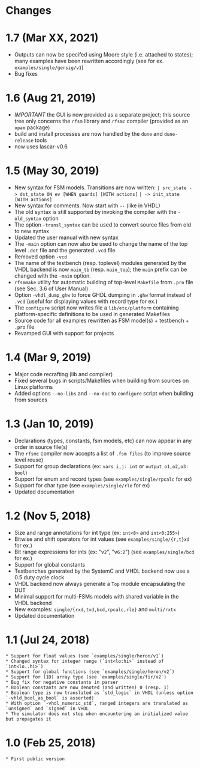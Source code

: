 # Changes

# 1.7 (Mar XX, 2021)

* Outputs can now be specifed using Moore style (i.e. attached to states); many examples have been
  rewritten accordingly (see for ex. `examples/single/gensig/v1`)
* Bug fixes
  
# 1.6 (Aug 21, 2019)
* _IMPORTANT_ the GUI is now provided as a separate project; this source tree only concerns the `rfsm` library
  and `rfsmc` compiler (provided as an `opam` package)
* build and install processes are now handled by the `dune` and `dune-release` tools
* now uses lascar-v0.6 

# 1.5 (May 30, 2019)
* New syntax for FSM models. Transitions are now written:
     `| src_state -> dst_state ON ev [WHEN guards] [WITH actions]`
     `| -> init_state [WITH actions]`
* New syntax for comments. Now start with `--` (like in VHDL)
* The old syntax is still supported by invoking the compiler with the `-old_syntax` option
* The option `-transl_syntax` can be used to convert source files from old to new syntax
* Updated the user manual with new syntax
* The `-main` option can now also be used to change the name of the top level `.dot` file and the
  generated `.vcd` file
* Removed option `-vcd`
* The name of the testbench (resp. toplevel) modules generated by the VHDL backend is now `main_tb`
  (resp. `main_top`); the `main` prefix can be changed with the `-main` option.
* `rfsmmake` utility for automatic building of top-level `Makefile` from `.pro` file (see Sec. 3.6
  of User Manual)
* Option `-vhdl_dump_ghw` to force GHDL dumping in `.ghw` format instead of `.vcd` (useful for
  displaying values with record type for ex.)
* The `configure` script now writes file a `lib/etc/platform` containing platform-specific
  definitions to be used in generated Makefiles
* Source code for all examples rewritten as FSM model(s) + testbench + `.pro` file
* Revamped GUI with support for projects

# 1.4 (Mar 9, 2019)
* Major code recrafting (lib and compiler)
* Fixed several bugs in scripts/Makefiles when building from sources on Linux platforms
* Added options `--no-libs` and `--no-doc` to `configure` script when building from sources

# 1.3 (Jan 10, 2019)
* Declarations (types, constants, fsm models, etc) can now appear in any order in source file(s)
* The `rfsmc` compiler now accepts a list of `.fsm files` (to improve source level reuse)
* Support for group declarations (ex: `vars i,j: int` or `output o1,o2,o3: bool`)
* Support for enum and record types (see `examples/single/rpcalc` for ex)
* Support for char type (see `examples/single/rle` for ex)
* Updated documentation

# 1.2 (Nov 5, 2018)
* Size and range annotations for int type (ex: `int<8>` and `int<0:255>`)
* Bitwise and shift operators for int values (see `examples/single/{r,t}xd` for ex.)
* Bit range expressions for ints (ex: "v`2`", "v`6:2`") (see `examples/single/bcd` for ex.)
* Support for global constants 
* Testbenches generated by the SystemC and VHDL backend now use a 0.5 duty cycle clock
* VHDL backend now always generate a `Top` module encapsulating the DUT
* Minimal support for multi-FSMs models with shared variable in the VHDL backend
* New examples: `single/{rxd,txd,bcd,rpcalc,rle}` and `multi/rxtx`
* Updated documentation

# 1.1 (Jul 24, 2018)
    * Support for float values (see `examples/single/heron/v1`)
    * Changed syntax for integer range (`int<lo:hi>` instead of `int<lo..hi>`)
    * Support for global functions (see `examples/single/heron/v2`)
    * Support for (1D) array type (see `examples/single/fir/v2`)
    * Bug fix for negative constants in parser
    * Boolean constants are now denoted (and written) 0 (resp. 1) 
    * Boolean type is now translated as `std_logic` in VHDL (unless option `-vhld_bool_as_bool` is asserted)
    * With option `-vhdl_numeric_std`, ranged integers are translated as `unsigned` and `signed` in VHDL 
    * The simulator does not stop when encountering an initialized value but propagates it

# 1.0 (Feb 25, 2018)
    * First public version
